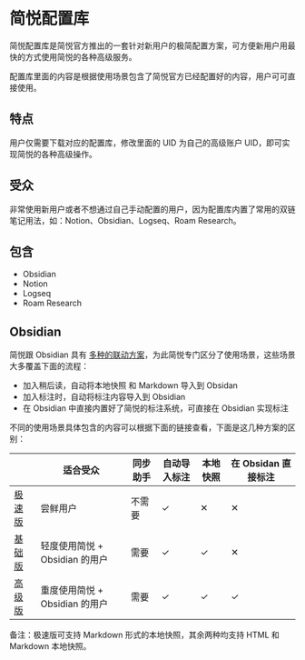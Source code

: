 # 简悦配置库

简悦配置库是简悦官方推出的一套针对新用户的极简配置方案，可方便新用户用最快的方式使用简悦的各种高级服务。

配置库里面的内容是根据使用场景包含了简悦官方已经配置好的内容，用户可可直接使用。

## 特点

用户仅需要下载对应的配置库，修改里面的 UID 为自己的高级账户 UID，即可实现简悦的各种高级操作。

## 受众

非常使用新用户或者不想通过自己手动配置的用户，因为配置库内置了常用的双链笔记用法，如：Notion、Obsidian、Logseq、Roam Research。

## 包含

- Obsidian
- Notion
- Logseq
- Roam Research

## Obsidian

简悦跟 Obsidian 具有 [多种的联动方案](https://github.com/Kenshin/simpread/discussions?discussions_q=label%3Aobsidian)，为此简悦专门区分了使用场景，这些场景大多覆盖下面的流程：

- 加入稍后读，自动将本地快照 和 Markdown 导入到 Obsidan
- 加入标注时，自动将标注内容导入到 Obsidian
- 在 Obsidian 中直接内置好了简悦的标注系统，可直接在 Obsidian 实现标注

不同的使用场景具体包含的内容可以根据下面的链接查看，下面是这几种方案的区别：

|                                                     | 适合受众                   | 同步助手 | 自动导入标注 | 本地快照 | 在 Obsidan 直接标注 |
|-----------------------------------------------------|------------------------|------|--------|------|----------------|
| [极速版](obsidian%40little/Getting%20Started.md)       | 尝鲜用户                   | 不需要  | ✓      | ✕    | ✕              |
| [基础版](obsidian%40localrestapi/Getting%20Started.md) | 轻度使用简悦 +  Obsidian 的用户 | 需要   | ✓      | ✓    | ✕              |
| [高级版](obsidian%40sync/Getting%20Started.md)         | 重度使用简悦 + Obsidian 的用户  | 需要   | ✓      | ✓    | ✓              |

备注：极速版可支持 Markdown 形式的本地快照，其余两种均支持 HTML 和 Markdown 本地快照。

